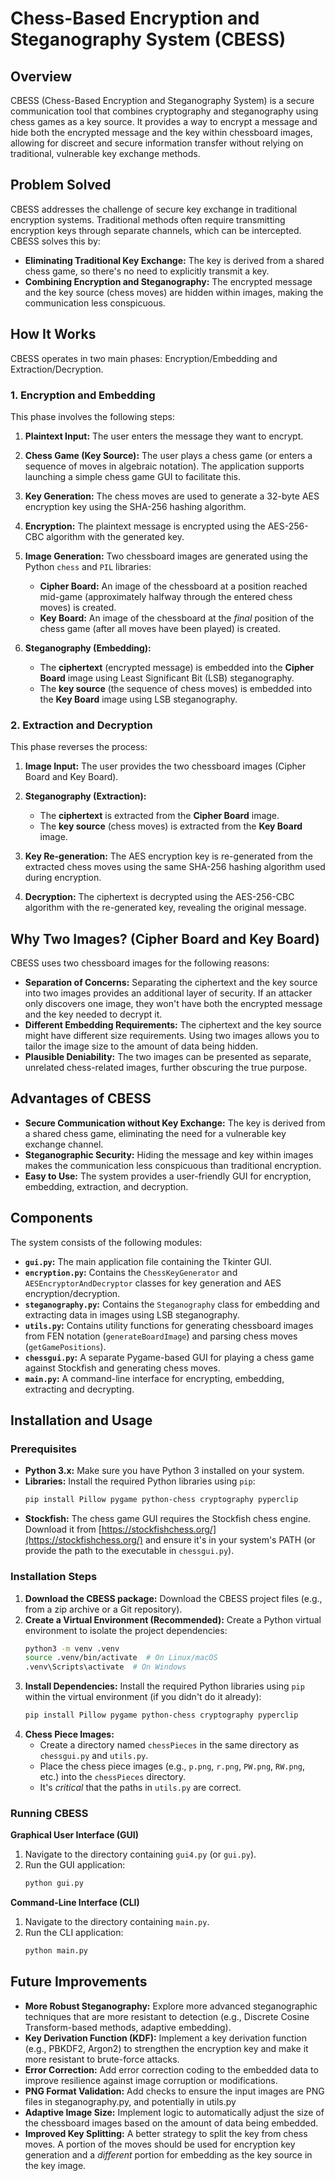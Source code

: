 # Chess-Based Encryption and Steganography System (CBESS)

## Overview

CBESS (Chess-Based Encryption and Steganography System) is a secure communication tool that combines cryptography and steganography using chess games as a key source. It provides a way to encrypt a message and hide both the encrypted message and the key within chessboard images, allowing for discreet and secure information transfer without relying on traditional, vulnerable key exchange methods.

## Problem Solved

CBESS addresses the challenge of secure key exchange in traditional encryption systems. Traditional methods often require transmitting encryption keys through separate channels, which can be intercepted. CBESS solves this by:

*   **Eliminating Traditional Key Exchange:** The key is derived from a shared chess game, so there's no need to explicitly transmit a key.
*   **Combining Encryption and Steganography:**  The encrypted message and the key source (chess moves) are hidden within images, making the communication less conspicuous.

## How It Works

CBESS operates in two main phases: Encryption/Embedding and Extraction/Decryption.

### 1. Encryption and Embedding

This phase involves the following steps:

1.  **Plaintext Input:** The user enters the message they want to encrypt.

2.  **Chess Game (Key Source):** The user plays a chess game (or enters a sequence of moves in algebraic notation).  The application supports launching a simple chess game GUI to facilitate this.

3.  **Key Generation:** The chess moves are used to generate a 32-byte AES encryption key using the SHA-256 hashing algorithm.

4.  **Encryption:**  The plaintext message is encrypted using the AES-256-CBC algorithm with the generated key.

5.  **Image Generation:** Two chessboard images are generated using the Python `chess` and `PIL` libraries:
    *   **Cipher Board:** An image of the chessboard at a position reached mid-game (approximately halfway through the entered chess moves) is created.
    *   **Key Board:**  An image of the chessboard at the *final* position of the chess game (after all moves have been played) is created.

6.  **Steganography (Embedding):**
    *   The **ciphertext** (encrypted message) is embedded into the **Cipher Board** image using Least Significant Bit (LSB) steganography.
    *   The **key source** (the sequence of chess moves) is embedded into the **Key Board** image using LSB steganography.

### 2. Extraction and Decryption

This phase reverses the process:

1.  **Image Input:** The user provides the two chessboard images (Cipher Board and Key Board).

2.  **Steganography (Extraction):**
    *   The **ciphertext** is extracted from the **Cipher Board** image.
    *   The **key source** (chess moves) is extracted from the **Key Board** image.

3.  **Key Re-generation:** The AES encryption key is re-generated from the extracted chess moves using the same SHA-256 hashing algorithm used during encryption.

4.  **Decryption:** The ciphertext is decrypted using the AES-256-CBC algorithm with the re-generated key, revealing the original message.

## Why Two Images? (Cipher Board and Key Board)

CBESS uses two chessboard images for the following reasons:

*   **Separation of Concerns:** Separating the ciphertext and the key source into two images provides an additional layer of security. If an attacker only discovers one image, they won't have both the encrypted message and the key needed to decrypt it.
*   **Different Embedding Requirements:** The ciphertext and the key source might have different size requirements.  Using two images allows you to tailor the image size to the amount of data being hidden.
*   **Plausible Deniability:** The two images can be presented as separate, unrelated chess-related images, further obscuring the true purpose.

## Advantages of CBESS

*   **Secure Communication without Key Exchange:**  The key is derived from a shared chess game, eliminating the need for a vulnerable key exchange channel.
*   **Steganographic Security:** Hiding the message and key within images makes the communication less conspicuous than traditional encryption.
*   **Easy to Use:** The system provides a user-friendly GUI for encryption, embedding, extraction, and decryption.

## Components

The system consists of the following modules:

*   **`gui.py`:** The main application file containing the Tkinter GUI.
*   **`encryption.py`:** Contains the `ChessKeyGenerator` and `AESEncryptorAndDecryptor` classes for key generation and AES encryption/decryption.
*   **`steganography.py`:** Contains the `Steganography` class for embedding and extracting data in images using LSB steganography.
*   **`utils.py`:** Contains utility functions for generating chessboard images from FEN notation (`generateBoardImage`) and parsing chess moves (`getGamePositions`).
*   **`chessgui.py`:** A separate Pygame-based GUI for playing a chess game against Stockfish and generating chess moves.
*   **`main.py`:** A command-line interface for encrypting, embedding, extracting and decrypting.

## Installation and Usage

### Prerequisites

*   **Python 3.x:**  Make sure you have Python 3 installed on your system.
*   **Libraries:** Install the required Python libraries using `pip`:
    ```bash
    pip install Pillow pygame python-chess cryptography pyperclip
    ```
*   **Stockfish:**  The chess game GUI requires the Stockfish chess engine. Download it from [https://stockfishchess.org/](https://stockfishchess.org/) and ensure it's in your system's PATH (or provide the path to the executable in `chessgui.py`).

### Installation Steps

1.  **Download the CBESS package:** Download the CBESS project files (e.g., from a zip archive or a Git repository).
2.  **Create a Virtual Environment (Recommended):** Create a Python virtual environment to isolate the project dependencies:
    ```bash
    python3 -m venv .venv
    source .venv/bin/activate  # On Linux/macOS
    .venv\Scripts\activate  # On Windows
    ```
3.  **Install Dependencies:** Install the required Python libraries using `pip` within the virtual environment (if you didn't do it already):
    ```bash
    pip install Pillow pygame python-chess cryptography pyperclip
    ```
4.  **Chess Piece Images:**
    *   Create a directory named `chessPieces` in the same directory as `chessgui.py` and `utils.py`.
    *   Place the chess piece images (e.g., `p.png`, `r.png`, `PW.png`, `RW.png`, etc.) into the `chessPieces` directory.
    *   It's *critical* that the paths in `utils.py` are correct.

### Running CBESS

**Graphical User Interface (GUI)**

1.  Navigate to the directory containing `gui4.py` (or `gui.py`).
2.  Run the GUI application:
    ```bash
    python gui.py
    ```

**Command-Line Interface (CLI)**

1.  Navigate to the directory containing `main.py`.
2.  Run the CLI application:
    ```bash
    python main.py
    ```

## Future Improvements

*   **More Robust Steganography:** Explore more advanced steganographic techniques that are more resistant to detection (e.g., Discrete Cosine Transform-based methods, adaptive embedding).
*   **Key Derivation Function (KDF):** Implement a key derivation function (e.g., PBKDF2, Argon2) to strengthen the encryption key and make it more resistant to brute-force attacks.
*   **Error Correction:** Add error correction coding to the embedded data to improve resilience against image corruption or modifications.
*   **PNG Format Validation:** Add checks to ensure the input images are PNG files in steganography.py, and potentially in utils.py
*   **Adaptive Image Size:** Implement logic to automatically adjust the size of the chessboard images based on the amount of data being embedded.
*   **Improved Key Splitting:** A better strategy to split the key from chess moves. A portion of the moves should be used for encryption key generation and a *different* portion for embedding as the key source in the key image.